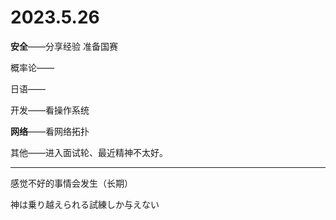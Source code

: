 # 2023.5.26

**安全**——分享经验 准备国赛

概率论——

日语——

开发——看操作系统

**网络**——看网络拓扑

其他——进入面试轮、最近精神不太好。                                                                                             

------

感觉不好的事情会发生（长期）

神は乗り越えられる試練しか与えない

